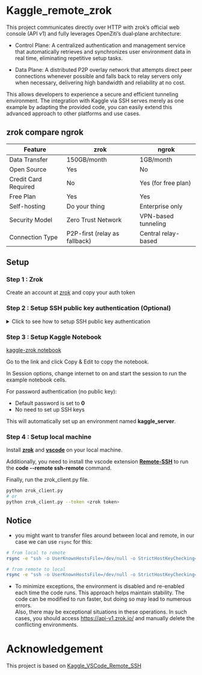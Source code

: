 # Kaggle_remote_zrok
This project communicates directly over HTTP with zrok’s official web console (API v1) and fully leverages OpenZiti’s dual‐plane architecture:

- Control Plane: A centralized authentication and management service that automatically retrieves and synchronizes user environment data in real time, eliminating repetitive setup tasks.

- Data Plane: A distributed P2P overlay network that attempts direct peer connections whenever possible and falls back to relay servers only when necessary, delivering high bandwidth and reliability at no cost.

This allows developers to experience a secure and efficient tunneling environment. The integration with Kaggle via SSH serves merely as one example by adapting the provided code, you can easily extend this advanced approach to other platforms and use cases.




## zrok compare ngrok

| Feature                | zrok          | ngrok               |
| ---------------------- | ------------- | ------------------- |
| Data Transfer       | 150GB/month | 1GB/month           |
| Open Source        | Yes           | No                  |
| Credit Card Required | No          | Yes (for free plan) |
| Free Plan              | Yes           | Yes                 |
| Self-hosting           | Do your thing | Enterprise only     |
| Security Model         | Zero Trust Network | VPN-based tunneling |
| Connection Type	| P2P-first (relay as fallback) | Central relay-based |




## Setup

### Step 1 : Zrok 
Create an account at [zrok](https://zrok.io) and copy your auth token

### Step 2 : Setup SSH public key authentication (Optional)

<details>
<summary>
Click to see how to setup SSH public key authentication

</summary>
Kaggle notebooks are ephemeral Linux servers, so they don't use public key authentication by default.
However, you can still choose to use public key authentication if you prefer.

Follow the prompts. Save the keys in the location ~/.ssh/kaggle_rsa


```sh
ssh-keygen -t rsa -b 4096 -C "kaggle_remote_ssh" -f ~/.ssh/kaggle_rsa
```


Now you got the key pair, what you need to do now is pushing that key to whatever remote server that allows us to fetch it(google drive, or github, gitlab, ...), here i use github

Create a new repo, copy `~/.ssh/kaggle_rsa.pub` to that repo and push it to github(remember to make a public repo), now the public key is available on github, you now need to head over to that repository and click to the public key you've pushed now you click to raw button at the top right and copy the url

You can provide this URL as the authorized_keys_url argument when running zrok_server.py.

```sh
!python3 zrok_server.py --token <zrok token> --authorized_keys_url <key url>
```
</details>

### Step 3 : Setup Kaggle Notebook

[kaggle-zrok notebook](https://www.kaggle.com/code/kayak0/kaggle-zrok) 

Go to the link and click Copy & Edit to copy the notebook.

In Session options, change internet to on and start the session to run the example notebook cells.

For password authentication (no public key):
- Default password is set to **0**
- No need to set up SSH keys

This will automatically set up an environment named **kaggle_server**.

### Step 4 : Setup local machine

Install [**zrok**](https://docs.zrok.io/docs/guides/install/) and [**vscode**](https://code.visualstudio.com/download) on your local machine. 

Additionally, you need to install the vscode extension [**Remote-SSH**](https://marketplace.visualstudio.com/items?itemName=ms-vscode-remote.remote-ssh) to run the **code --remote ssh-remote** command.

Finally, run the zrok_client.py file.

```bash
python zrok_client.py
# or 
python zrok_client.py --token <zrok token>
```

## Notice
- you might want to transfer files around between local and remote, in our case we can use `rsync` for this:

```bash
# from local to remote
rsync -e "ssh -o UserKnownHostsFile=/dev/null -o StrictHostKeyChecking=no -i ~/.ssh/kaggle_rsa -p 9191" <path_to_the_local_file> root@127.0.0.1:/kaggle/working
```

```bash
# from remote to local
rsync -e "ssh -o UserKnownHostsFile=/dev/null -o StrictHostKeyChecking=no -i ~/.ssh/kaggle_rsa -p 9191" root@127.0.0.1:<path_to_the_remote_file> <destination_path_in_local>
```

- To minimize exceptions, the environment is disabled and re-enabled each time the code runs. This approach helps maintain stability. The code can be modified to run faster, but doing so may lead to numerous errors.  
Also, there may be exceptional situations in these operations. In such cases, you should access https://api-v1.zrok.io/ and manually delete the conflicting environments.




# Acknowledgement
This project is based on [Kaggle_VSCode_Remote_SSH](https://github.com/buidai123/Kaggle_VSCode_Remote_SSH/tree/feat/zrok-integration)
